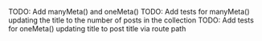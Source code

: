 TODO: Add manyMeta() and oneMeta()
TODO: Add tests for manyMeta() updating the title to the number of posts in the collection
TODO: Add tests for oneMeta() updating title to post title via route path
